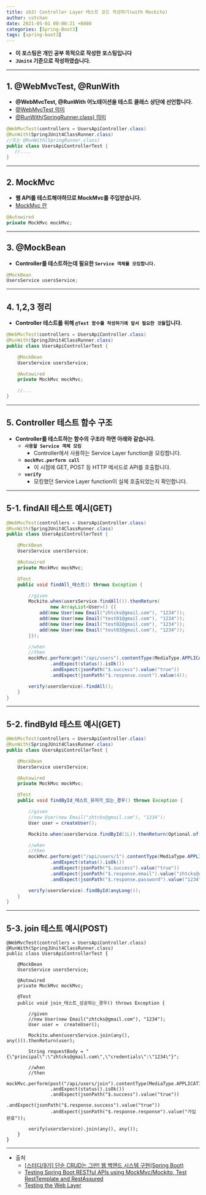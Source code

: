 ```yaml
---
title: sb3) Controller Layer 테스트 코드 작성하기(with Mockito)
author: cotchan 
date: 2021-05-01 00:00:21 +0800 
categories: [Spring-Boot3]
tags: [spring-boot3] 
---
```


+ **이 포스팅은 개인 공부 목적으로 작성한 포스팅입니다**
+ **`JUnit4` 기준으로 작성하였습니다.**

---

## 1. @WebMvcTest, @RunWith

+ **@WebMvcTest, @RunWith 어노테이션을 테스트 클래스 상단에 선언합니다.**
+ [@WebMvcTest 의미](https://cotchan.github.io/posts/sb2-test-webmvctest/) 
+ [@RunWith(SpringRunner.class) 의미](https://cotchan.github.io/posts/sb2-test-runwith/)

```java
@WebMvcTest(controllers = UsersApiController.class)
@RunWith(SpringJUnit4ClassRunner.class)
//또는 @RunWith(SpringRunner.class)
public class UsersApiControllerTest {
   //....
}
```

---

## 2. MockMvc

+ **웹 API를 테스트해야하므로 MockMvc를 주입받습니다.**
+ [MockMvc 란](https://cotchan.github.io/posts/sb2-test-mockmvc/)

```java
@Autowired
private MockMvc mockMvc;
```

---

## 3. @MockBean

+ **Controller를 테스트하는데 필요한 `Service 객체를 모킹합니다.`**

```java
@MockBean
UsersService usersService;
```

---

## 4. 1,2,3 정리

+ **Controller 테스트를 위해 `@Test 함수를 작성하기에 앞서 필요한 것들`입니다.**

```java
@WebMvcTest(controllers = UsersApiController.class)
@RunWith(SpringJUnit4ClassRunner.class)
public class UsersApiControllerTest {

    @MockBean
    UsersService usersService;

    @Autowired
    private MockMvc mockMvc;

    //...
}
```

---

## 5. Controller 테스트 함수 구조

+ **Controller를 테스트하는 함수의 구조라 하면 아래와 같습니다.**
  + **`사용할 Service 객체 모킹`**
    + Controller에서 사용하는 Service Layer function을 모킹합니다.
  + **`mockMvc.perform call`**
    + 이 시점에 GET, POST 등 HTTP 메서드로 API를 호출합니다.
  + **`verify`**
    + 모킹했던 Service Layer function이 실제 호출되었는지 확인합니다.

---

## 5-1. findAll 테스트 예시(GET)

```java
@WebMvcTest(controllers = UsersApiController.class)
@RunWith(SpringJUnit4ClassRunner.class)
public class UsersApiControllerTest {

    @MockBean
    UsersService usersService;

    @Autowired
    private MockMvc mockMvc;

    @Test
    public void findAll_테스트() throws Exception {

        //given
        Mockito.when(usersService.findAll()).thenReturn(
                new ArrayList<User>() {{
            add(new User(new Email("zhtcks@gmail.com"), "1234"));
            add(new User(new Email("test01@gmail.com"), "1234"));
            add(new User(new Email("test02@gmail.com"), "1234"));
            add(new User(new Email("test03@gmail.com"), "1234"));
        }});

        //when
        //then
        mockMvc.perform(get("/api/users").contentType(MediaType.APPLICATION_JSON))
                .andExpect(status().isOk())
                .andExpect(jsonPath("$.success").value("true"))
                .andExpect(jsonPath("$.response.count").value(4));

        verify(usersService).findAll();
    }
}
```

---

## 5-2. findById 테스트 예시(GET)

```java
@WebMvcTest(controllers = UsersApiController.class)
@RunWith(SpringJUnit4ClassRunner.class)
public class UsersApiControllerTest {

    @MockBean
    UsersService usersService;

    @Autowired
    private MockMvc mockMvc;

    @Test
    public void findById_테스트_유저가_있는_경우() throws Exception {

        //given
        //new User(new Email("zhtcks@gmail.com"), "1234");
        User user = createUser();

        Mockito.when(usersService.findById(1L)).thenReturn(Optional.of(user));

        //when
        //then
        mockMvc.perform(get("/api/users/1").contentType(MediaType.APPLICATION_JSON))
                .andExpect(status().isOk())
                .andExpect(jsonPath("$.success").value("true"))
                .andExpect(jsonPath("$.response.email").value("zhtcks@gmail.com"))
                .andExpect(jsonPath("$.response.password").value("1234"));

        verify(usersService).findById(anyLong());
    }
}
```

---

## 5-3. join 테스트 예시(POST)

```
@WebMvcTest(controllers = UsersApiController.class)
@RunWith(SpringJUnit4ClassRunner.class)
public class UsersApiControllerTest {

    @MockBean
    UsersService usersService;

    @Autowired
    private MockMvc mockMvc;

    @Test
    public void join_테스트_성공하는_경우() throws Exception {

        //given
        //new User(new Email("zhtcks@gmail.com"), "1234");
        User user =  createUser();

        Mockito.when(usersService.join(any(), any())).thenReturn(user);

        String requestBody = "{\"principal\":\"zhtcks@gmail.com\",\"credentials\":\"1234\"}";

        //when
        //then
        mockMvc.perform(post("/api/users/join").contentType(MediaType.APPLICATION_JSON).content(requestBody))
                .andExpect(status().isOk())
                .andExpect(jsonPath("$.success").value("true"))
                .andExpect(jsonPath("$.response.success").value("true"))
                .andExpect(jsonPath("$.response.response").value("가입완료"));

        verify(usersService).join(any(), any());
    }
}
```

---

+ 출처
    + [[스터디/9기] 단순 CRUD는 그만! 웹 백엔드 시스템 구현(Spring Boot)](https://programmers.co.kr/learn/courses/11694) 
    + [Testing Spring Boot RESTful APIs using MockMvc/Mockito, Test RestTemplate and RestAssured](https://medium.com/swlh/https-medium-com-jet-cabral-testing-spring-boot-restful-apis-b84ea031973d)
    + [Testing the Web Layer](https://spring.io/guides/gs/testing-web/)
